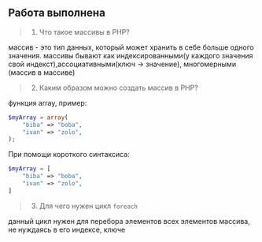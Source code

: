 ## Работа выполнена


> 1. Что такое массивы в PHP?

массив - это тип данных, который может хранить в себе больше одного значения. массивы бывают как индексированными(у каждого значения свой индекст),ассоциативными(ключ -> значение), многомерными (массив в массиве)

> 2. Каким образом можно создать массив в PHP?

функция array, пример:

```php
$myArray = array(
    "biba" => "boba",
    "ivan" => "zolo",
);
```

При помощи короткого синтаксиса:

```php
$myArray = [
    "biba" => "boba",
    "ivan" => "zolo",
]

```

> 3. Для чего нужен цикл `foreach`

данный цикл нужен для перебора элементов всех элементов массива, не нуждаясь в его индексе, ключе
